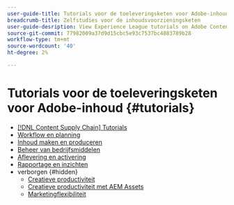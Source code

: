 ```yaml
---
user-guide-title: Tutorials voor de toeleveringsketen voor Adobe-inhoud
breadcrumb-title: Zelfstudies voor de inhoudsvoorzieningsketen
user-guide-desription: View Experience League tutorials on Adobe Content Supply Chain, the simplified promise of Adobe's solutions to help organizations accelerate and scale content creation, improve content engagement and ROI, and deliver the content that fuels digital engagements buyers prefer.
source-git-commit: 77982009a37d9d15cbc5e93c7537bc4883789b28
workflow-type: tm+mt
source-wordcount: '40'
ht-degree: 2%

---
```



# Tutorials voor de toeleveringsketen voor Adobe-inhoud {#tutorials}

+ [[!DNL Content Supply Chain] Tutorials](overview.md)
+ [Workflow en planning](workflow-and-planning.md)
+ [Inhoud maken en produceren](content-creation-and-production.md)
+ [Beheer van bedrijfsmiddelen](asset-management.md)
+ [Aflevering en activering](delivery-and-activation.md)
+ [Rapportage en inzichten](reporting-and-insights.md)
+ verborgen {#hidden}
   + [Creatieve productiviteit](creative-productivity.md)
   + [Creatieve productiviteit met AEM Assets](creative-productivity-aemassets.md)
   + [Marketingflexibiliteit](marketing-agility.md)